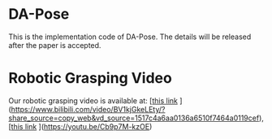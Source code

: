 # DA-Pose
This is the implementation code of DA-Pose. The details will be released after the paper is accepted.

# Robotic Grasping Video
Our robotic grasping video is available at: [[this link](https://www.bilibili.com/video/BV1kjGkeLEty)
](https://www.bilibili.com/video/BV1kjGkeLEty/?share_source=copy_web&vd_source=1517c4a6aa0136a6510f7464a0119cef), [[this link](https://youtu.be/Cb9p7M-kzOE)
](https://youtu.be/Cb9p7M-kzOE)
